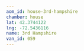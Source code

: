 ```yaml
---
aom_id: house-3rd-hampshire
chamber: house
lat: 42.3744122
lng: -72.5436116
name: 3rd Hampshire
van_id: 059
---
```

